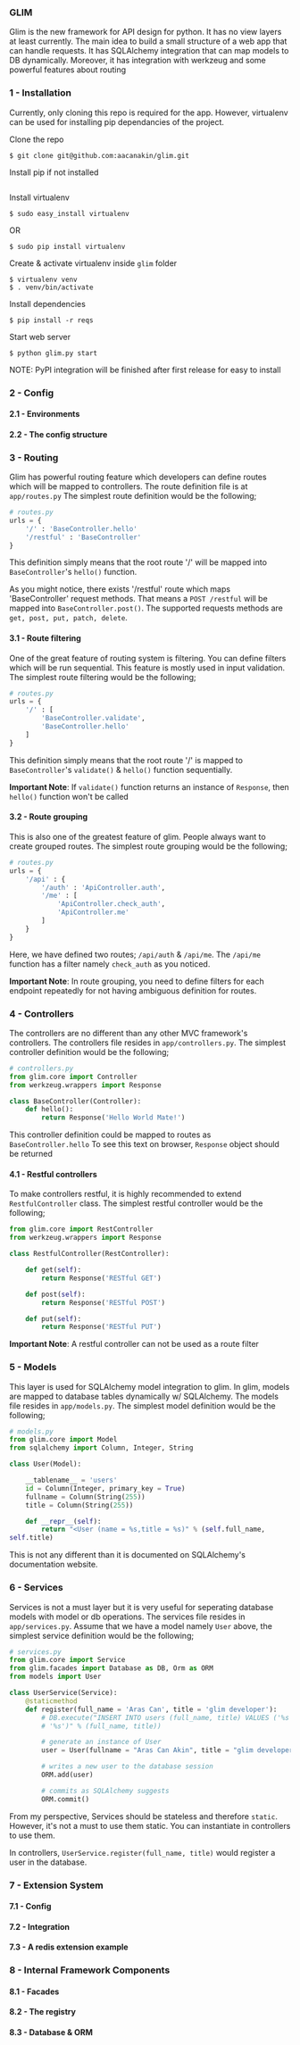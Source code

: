 ### GLIM
Glim is the new framework for API design for python. It has no view
layers at least currently. The main idea to build a small structure of a
web app that can handle requests. It has SQLAlchemy integration that can
map models to DB dynamically. Moreover, it has integration with werkzeug
and some powerful features about routing

### 1 - Installation
Currently, only cloning this repo is required for the app. However,
virtualenv can be used for installing pip dependancies of the project.

Clone the repo
```
$ git clone git@github.com:aacanakin/glim.git
```
Install pip if not installed
```

```
Install virtualenv
```
$ sudo easy_install virtualenv
```
OR
```
$ sudo pip install virtualenv
```
Create & activate virtualenv inside `glim` folder
```
$ virtualenv venv
$ . venv/bin/activate
```
Install dependencies
```
$ pip install -r reqs
```
Start web server
```
$ python glim.py start
```

NOTE: PyPI integration will be finished after first release for easy to
install

### 2 - Config
#### 2.1 - Environments
#### 2.2 - The config structure

### 3 - Routing
Glim has powerful routing feature which developers can define routes
which will be mapped to controllers. The route definition file is at
`app/routes.py` The simplest route definition would be the following;
```python
# routes.py
urls = {
    '/' : 'BaseController.hello'
    '/restful' : 'BaseController'
}
```

This definition simply means that the root route '/' will be mapped into
`BaseController`'s `hello()` function.

As you might notice, there exists '/restful' route which maps
'BaseController' request methods. That means a `POST /restful` will be
mapped into
`BaseController.post()`. The supported requests methods are `get, post,
put, patch, delete`.

#### 3.1 - Route filtering
One of the great feature of routing system is filtering. You can define
filters which will be run sequential. This feature is mostly used in
input validation. The simplest route filtering would be the following;
```python
# routes.py
urls = {
    '/' : [
        'BaseController.validate',
        'BaseController.hello'
    ]
}
```

This definition simply means that the root route '/' is mapped to
`BaseController`'s `validate()` & `hello()` function sequentially.

**Important Note**: If `validate()` function returns an instance of
`Response`, then `hello()` function won't be called

#### 3.2 - Route grouping
This is also one of the greatest feature of glim. People always want to
create grouped routes. The simplest route grouping would be the
following;
```python
# routes.py
urls = {
    '/api' : {
        '/auth' : 'ApiController.auth',
        '/me' : [
            'ApiController.check_auth',
            'ApiController.me'
        ]
    }
}
```
Here, we have defined two routes; `/api/auth` & `/api/me`. The `/api/me`
function has a filter namely `check_auth` as you noticed.

**Important Note**: In route grouping, you need to define filters for
each endpoint repeatedly for not having ambiguous definition for routes.

### 4 - Controllers
The controllers are no different than any other MVC framework's
controllers. The controllers file resides in `app/controllers.py`. The
simplest controller definition would be the following;
```python
# controllers.py
from glim.core import Controller
from werkzeug.wrappers import Response

class BaseController(Controller):
    def hello():
        return Response('Hello World Mate!')
```
This controller definition could be mapped to routes as
`BaseController.hello`
To see this text on browser, `Response` object should be returned

#### 4.1 - Restful controllers
To make controllers restful, it is highly recommended to extend
`RestfulController` class. The simplest restful controller would be the
following;
```python
from glim.core import RestController
from werkzeug.wrappers import Response

class RestfulController(RestController):

    def get(self):
        return Response('RESTful GET')

    def post(self):
        return Response('RESTful POST')

    def put(self):
        return Response('RESTful PUT')
```
**Important Note**: A restful controller can not be used as a route
filter

### 5 - Models
This layer is used for SQLAlchemy model integration to glim. In glim,
models are mapped to database tables dynamically w/ SQLAlchemy. The
models file resides in `app/models.py`. The simplest model definition
would be the following;
```python
# models.py
from glim.core import Model
from sqlalchemy import Column, Integer, String

class User(Model):

    __tablename__ = 'users'
    id = Column(Integer, primary_key = True)
    fullname = Column(String(255))
    title = Column(String(255))

    def __repr__(self):
        return "<User (name = %s,title = %s)" % (self.full_name,
self.title)
```
This is not any different than it is documented on SQLAlchemy's
documentation website.

### 6 - Services
Services is not a must layer but it is very useful for seperating
database models with model or db operations. The services file resides
in `app/services.py`. Assume that we have a model namely `User` above,
the simplest service definition would be the following;
```python
# services.py
from glim.core import Service
from glim.facades import Database as DB, Orm as ORM
from models import User

class UserService(Service):
    @staticmethod
    def register(full_name = 'Aras Can', title = 'glim developer'):
        # DB.execute("INSERT INTO users (full_name, title) VALUES ('%s',
        # '%s')" % (full_name, title))

        # generate an instance of User
        user = User(fullname = "Aras Can Akin", title = "glim developer")

        # writes a new user to the database session
        ORM.add(user)

        # commits as SQLAlchemy suggests
        ORM.commit()
```
From my perspective, Services should be stateless and therefore
`static`. However, it's not a must to use them static. You can
instantiate in controllers to use them.

In controllers, `UserService.register(full_name, title)` would register
a user in the database.

### 7 - Extension System
#### 7.1 - Config
#### 7.2 - Integration
#### 7.3 - A redis extension example

### 8 - Internal Framework Components
#### 8.1 - Facades
#### 8.2 - The registry
#### 8.3 - Database & ORM

